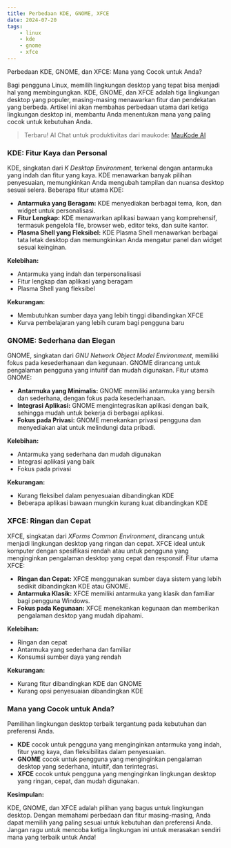 ```yaml
---
title: Perbedaan KDE, GNOME, XFCE
date: 2024-07-20
tags:
    - linux
    - kde
    - gnome
    - xfce
---
```


Perbedaan KDE, GNOME, dan XFCE: Mana yang Cocok untuk Anda?

Bagi pengguna Linux, memilih lingkungan desktop yang tepat bisa menjadi hal yang membingungkan.  KDE, GNOME, dan XFCE adalah tiga lingkungan desktop yang populer, masing-masing menawarkan fitur dan pendekatan yang berbeda. Artikel ini akan membahas perbedaan utama dari ketiga lingkungan desktop ini,  membantu Anda menentukan mana yang paling cocok untuk kebutuhan Anda.

<!-- excerpt -->

> Terbaru! AI Chat untuk produktivitas dari maukode: [MauKode AI](https://ai.maukode.com)

### KDE: Fitur Kaya dan Personal  

KDE, singkatan dari *K Desktop Environment*, terkenal dengan antarmuka yang indah dan fitur yang kaya. KDE menawarkan banyak pilihan penyesuaian, memungkinkan Anda mengubah tampilan dan nuansa desktop sesuai selera. Beberapa fitur utama KDE:

* **Antarmuka yang Beragam:** KDE menyediakan berbagai tema, ikon, dan widget untuk personalisasi.
* **Fitur Lengkap:** KDE menawarkan aplikasi bawaan yang komprehensif, termasuk pengelola file, browser web, editor teks, dan suite kantor.
* **Plasma Shell yang Fleksibel:** KDE Plasma Shell menawarkan berbagai tata letak desktop dan memungkinkan Anda mengatur panel dan widget sesuai keinginan.

**Kelebihan:**

* Antarmuka yang indah dan terpersonalisasi
* Fitur lengkap dan aplikasi yang beragam
* Plasma Shell yang fleksibel

**Kekurangan:**

* Membutuhkan sumber daya yang lebih tinggi dibandingkan XFCE
* Kurva pembelajaran yang lebih curam bagi pengguna baru

### GNOME: Sederhana dan Elegan

GNOME, singkatan dari *GNU Network Object Model Environment*,  memiliki fokus pada kesederhanaan dan kegunaan. GNOME dirancang untuk  pengalaman pengguna yang intuitif dan mudah digunakan.  Fitur utama GNOME:

* **Antarmuka yang Minimalis:** GNOME memiliki antarmuka yang bersih dan sederhana, dengan fokus pada kesederhanaan.
* **Integrasi Aplikasi:** GNOME mengintegrasikan aplikasi dengan baik, sehingga mudah untuk bekerja di berbagai aplikasi.
* **Fokus pada Privasi:** GNOME menekankan privasi pengguna dan menyediakan alat untuk melindungi data pribadi.

**Kelebihan:**

* Antarmuka yang sederhana dan mudah digunakan
* Integrasi aplikasi yang baik
* Fokus pada privasi

**Kekurangan:**

* Kurang fleksibel dalam penyesuaian dibandingkan KDE
*  Beberapa aplikasi bawaan mungkin kurang kuat dibandingkan KDE

### XFCE: Ringan dan Cepat

XFCE, singkatan dari *XForms Common Environment*, dirancang untuk menjadi lingkungan desktop yang ringan dan cepat. XFCE ideal untuk komputer dengan spesifikasi rendah atau untuk pengguna yang menginginkan pengalaman desktop yang  cepat dan responsif. Fitur utama XFCE:

* **Ringan dan Cepat:** XFCE menggunakan sumber daya sistem yang lebih sedikit dibandingkan KDE atau GNOME.
* **Antarmuka Klasik:** XFCE memiliki antarmuka yang klasik dan familiar bagi pengguna Windows.
* **Fokus pada Kegunaan:** XFCE menekankan kegunaan dan memberikan pengalaman desktop yang mudah dipahami.

**Kelebihan:**

*  Ringan dan cepat
*  Antarmuka yang sederhana dan familiar
*  Konsumsi sumber daya yang rendah

**Kekurangan:**

* Kurang fitur dibandingkan KDE dan GNOME
* Kurang opsi penyesuaian dibandingkan KDE

### Mana yang Cocok untuk Anda?

Pemilihan lingkungan desktop terbaik tergantung pada kebutuhan dan preferensi Anda. 

* **KDE**  cocok untuk pengguna yang menginginkan antarmuka yang indah, fitur yang kaya, dan fleksibilitas dalam penyesuaian.
* **GNOME** cocok untuk pengguna yang menginginkan pengalaman desktop yang  sederhana, intuitif, dan terintegrasi.
* **XFCE** cocok untuk pengguna yang menginginkan lingkungan desktop yang ringan, cepat, dan mudah digunakan.

**Kesimpulan:**

KDE, GNOME, dan XFCE adalah pilihan yang bagus untuk lingkungan desktop.  Dengan memahami perbedaan dan fitur masing-masing, Anda dapat memilih yang paling sesuai untuk kebutuhan dan preferensi Anda. Jangan ragu untuk mencoba ketiga lingkungan ini untuk merasakan sendiri mana yang terbaik untuk Anda!
